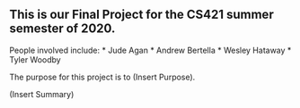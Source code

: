 ## This is our Final Project for the CS421 summer semester of 2020. 

People involved include:
    * Jude Agan
    * Andrew Bertella
    * Wesley Hataway
    * Tyler Woodby


The purpose for this project is to (Insert Purpose).

(Insert Summary)